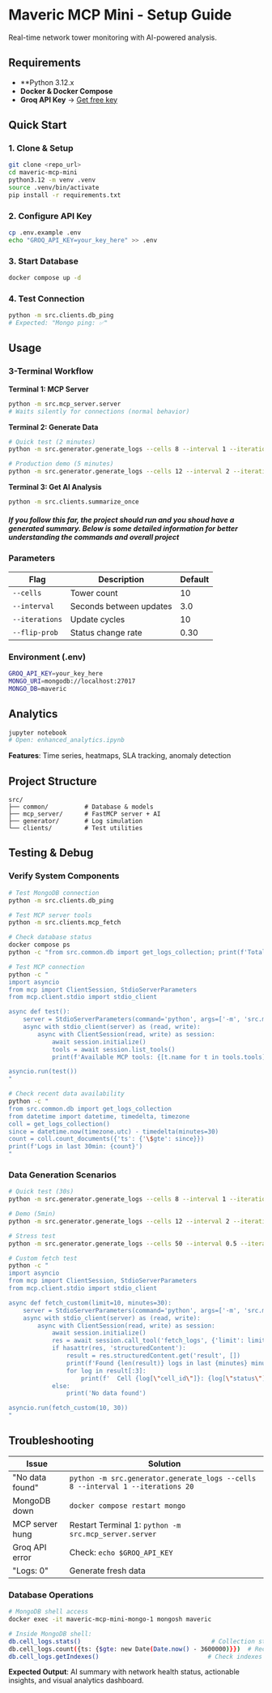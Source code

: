 # Maveric MCP Mini - Setup Guide

Real-time network tower monitoring with AI-powered analysis.

## Requirements

- **Python 3.12.x
- **Docker & Docker Compose**
- **Groq API Key** → [Get free key](https://console.groq.com/)

## Quick Start

### 1. Clone & Setup
```bash
git clone <repo_url>
cd maveric-mcp-mini
python3.12 -m venv .venv
source .venv/bin/activate
pip install -r requirements.txt
```

### 2. Configure API Key
```bash
cp .env.example .env
echo "GROQ_API_KEY=your_key_here" >> .env
```

### 3. Start Database
```bash
docker compose up -d
```

### 4. Test Connection
```bash
python -m src.clients.db_ping
# Expected: "Mongo ping: ✅"
```

## Usage

### 3-Terminal Workflow

**Terminal 1: MCP Server**
```bash
python -m src.mcp_server.server
# Waits silently for connections (normal behavior)
```

**Terminal 2: Generate Data**
```bash
# Quick test (2 minutes)
python -m src.generator.generate_logs --cells 8 --interval 1 --iterations 30

# Production demo (5 minutes)
python -m src.generator.generate_logs --cells 12 --interval 2 --iterations 150
```

**Terminal 3: Get AI Analysis**
```bash
python -m src.clients.summarize_once
```

#### *If you follow this far, the project should run and you shoud have a generated summary. Below is some detailed information for better understanding the commands and overall project*

### Parameters

| Flag | Description | Default |
|------|-------------|----------|
| `--cells` | Tower count | 10 |
| `--interval` | Seconds between updates | 3.0 |
| `--iterations` | Update cycles | 10 |
| `--flip-prob` | Status change rate | 0.30 |

### Environment (.env)

```bash
GROQ_API_KEY=your_key_here
MONGO_URI=mongodb://localhost:27017
MONGO_DB=maveric
```

## Analytics

```bash
jupyter notebook
# Open: enhanced_analytics.ipynb
```

**Features**: Time series, heatmaps, SLA tracking, anomaly detection

## Project Structure

```
src/
├── common/          # Database & models
├── mcp_server/      # FastMCP server + AI
├── generator/       # Log simulation
└── clients/         # Test utilities
```

## Testing & Debug

### Verify System Components
```bash
# Test MongoDB connection
python -m src.clients.db_ping

# Test MCP server tools
python -m src.clients.mcp_fetch

# Check database status
docker compose ps
python -c "from src.common.db import get_logs_collection; print(f'Total logs: {get_logs_collection().count_documents({})}')"

# Test MCP connection
python -c "
import asyncio
from mcp import ClientSession, StdioServerParameters
from mcp.client.stdio import stdio_client

async def test():
    server = StdioServerParameters(command='python', args=['-m', 'src.mcp_server.server'])
    async with stdio_client(server) as (read, write):
        async with ClientSession(read, write) as session:
            await session.initialize()
            tools = await session.list_tools()
            print(f'Available MCP tools: {[t.name for t in tools.tools]}')

asyncio.run(test())
"

# Check recent data availability
python -c "
from src.common.db import get_logs_collection
from datetime import datetime, timedelta, timezone
coll = get_logs_collection()
since = datetime.now(timezone.utc) - timedelta(minutes=30)
count = coll.count_documents({'ts': {'\$gte': since}})
print(f'Logs in last 30min: {count}')
"
```

### Data Generation Scenarios
```bash
# Quick test (30s)
python -m src.generator.generate_logs --cells 8 --interval 1 --iterations 30

# Demo (5min)
python -m src.generator.generate_logs --cells 12 --interval 2 --iterations 150

# Stress test
python -m src.generator.generate_logs --cells 50 --interval 0.5 --iterations 600

# Custom fetch test
python -c "
import asyncio
from mcp import ClientSession, StdioServerParameters
from mcp.client.stdio import stdio_client

async def fetch_custom(limit=10, minutes=30):
    server = StdioServerParameters(command='python', args=['-m', 'src.mcp_server.server'])
    async with stdio_client(server) as (read, write):
        async with ClientSession(read, write) as session:
            await session.initialize()
            res = await session.call_tool('fetch_logs', {'limit': limit, 'minutes': minutes})
            if hasattr(res, 'structuredContent'):
                result = res.structuredContent.get('result', [])
                print(f'Found {len(result)} logs in last {minutes} minutes')
                for log in result[:3]:
                    print(f'  Cell {log[\"cell_id\"]}: {log[\"status\"]} at {log[\"ts\"]}') 
            else:
                print('No data found')

asyncio.run(fetch_custom(10, 30))
"
```

## Troubleshooting

| Issue | Solution |
|-------|----------|
| "No data found" | `python -m src.generator.generate_logs --cells 8 --interval 1 --iterations 20` |
| MongoDB down | `docker compose restart mongo` |
| MCP server hung | Restart Terminal 1: `python -m src.mcp_server.server` |
| Groq API error | Check: `echo $GROQ_API_KEY` |
| "Logs: 0" | Generate fresh data |

### Database Operations
```bash
# MongoDB shell access
docker exec -it maveric-mcp-mini-mongo-1 mongosh maveric

# Inside MongoDB shell:
db.cell_logs.stats()                                    # Collection stats
db.cell_logs.count({ts: {$gte: new Date(Date.now() - 3600000)}})  # Recent logs
db.cell_logs.getIndexes()                              # Check indexes
```


**Expected Output**: AI summary with network health status, actionable insights, and visual analytics dashboard.